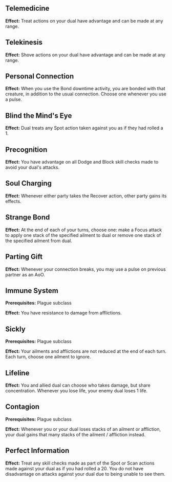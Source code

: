 ## Telemedicine
**Effect:** Treat actions on your dual have advantage and can be made at any range.

## Telekinesis
**Effect:** Shove actions on your dual have advantage and can be made at any range.

## Personal Connection
**Effect:** When you use the Bond downtime activity, you are bonded with that creature, in addition to the usual connection. Choose one whenever you use a pulse.

## Blind the Mind's Eye
**Effect:** Dual treats any Spot action taken against you as if they had rolled a 1.

## Precognition
**Effect:** You have advantage on all Dodge and Block skill checks made to avoid your dual's attacks.

## Soul Charging
**Effect:** Whenever either party takes the Recover action, other party gains its effects.

## Strange Bond
**Effect:** At the end of each of your turns, choose one: make a Focus attack to apply one stack of the specified ailment to dual or remove one stack of the specified ailment from dual.

## Parting Gift
**Effect:** Whenever your connection breaks, you may use a pulse on previous partner as an AoO.

## Immune System
**Prerequisites:** Plague subclass

**Effect:** You have resistance to damage from afflictions.

## Sickly
**Prerequisites:** Plague subclass

**Effect:** Your ailments and afflictions are not reduced at the end of each turn. Each turn, choose one ailment to ignore.

## Lifeline
**Effect:** You and allied dual can choose who takes damage, but share concentration. Whenever you lose life, your enemy dual loses 1 life.

## Contagion
**Prerequisites:** Plague subclass

**Effect:** Whenever you or your dual loses stacks of an ailment or affliction, your dual gains that many stacks of the ailment / affliction instead.

## Perfect Information
**Effect:** Treat any skill checks made as part of the Spot or Scan actions made against your dual as if you had rolled a 20. You do not have disadvantage on attacks against your dual due to being unable to see them.

